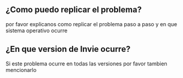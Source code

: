 ## ¿Como puedo replicar el problema?
por favor  explicanos como replicar el problema paso a paso y en que sistema operativo ocurre
## ¿En que version de Invie ocurre?
Si este problema ocurre en todas las versiones por favor tambien mencionarlo
